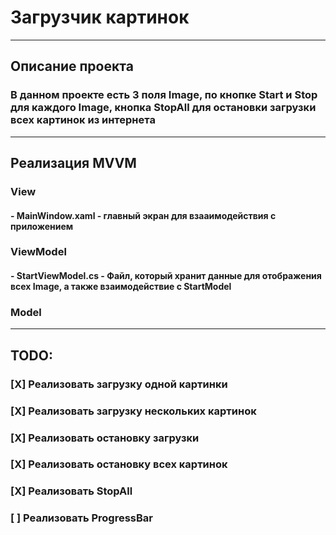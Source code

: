 ﻿# Загрузчик картинок 

---
## Описание проекта
### В данном проекте есть 3 поля Image, по кнопке Start и Stop для каждого Image, кнопка StopAll для остановки загрузки всех картинок из интернета

---
## Реализация MVVM

### View

####  -  MainWindow.xaml - главный экран для взааимодействия с приложением

### ViewModel

#### - StartViewModel.cs - Файл, который хранит данные для отображения всех Image, а также взаимодействие с StartModel


### Model


--- 

## TODO:
### [X] Реализовать загрузку одной картинки

### [X] Реализовать загрузку нескольких картинок

### [X] Реализовать остановку загрузки   
 
### [X] Реализовать остановку всех картинок

### [X] Реализовать StopAll

### [ ] Реализовать ProgressBar